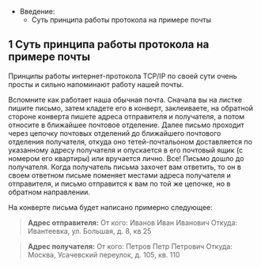 * Введение:
  * Суть принципа работы протокола на примере почты

1 Суть принципа работы протокола на примере почты
-

Принципы работы интернет-протокола TCP/IP по своей сути очень просты и сильно
напоминают работу нашей почты.

Вспомните как работает наша обычная почта. Сначала вы на листке пишите письмо,
затем кладете его в конверт, заклеиваете, на обратной стороне конверта пишете
адреса отправителя и получателя, а потом относите в ближайшее почтовое отделение.
Далее письмо проходит через цепочку почтовых отделений до ближайшего почтового
отделения получателя, откуда оно тетей-почтальоном доставляется по указанному
адресу получателя и опускается в его почтовый ящик (с номером его квартиры) или
вручается лично. Все! Письмо дошло до получателя. Когда получатель письма
захочет вам ответить, то он в своем ответном письме поменяет местами адреса получателя
и отправителя, и письмо отправится к вам по той же цепочке, но в обратном направлении.

На конверте письма будет написано примерно следующее:

> **Адрес отправителя:**
> От кого: Иванов Иван Иванович
> Откуда: Ивантеевка, ул. Большая, д. 8, кв 25

> **Адрес получателя:**
> От кого: Петров Петр Петрович
> Откуда: Москва, Усачевский переулок, д. 105, кв. 110
